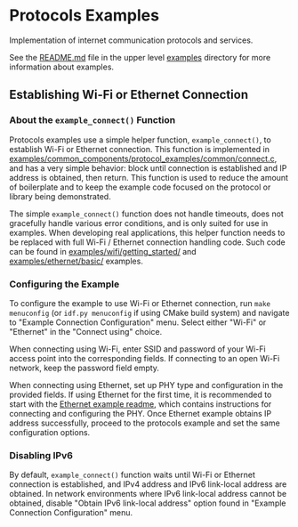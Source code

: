 # Protocols Examples

Implementation of internet communication protocols and services.

See the [README.md](../README.md) file in the upper level [examples](../) directory for more information about examples.

## Establishing Wi-Fi or Ethernet Connection

### About the `example_connect()` Function

Protocols examples use a simple helper function, `example_connect()`, to establish Wi-Fi or Ethernet connection. This function is implemented in [examples/common_components/protocol_examples/common/connect.c](../common_components/protocol_examples_common/connect.c), and has a very simple behavior: block until connection is established and IP address is obtained, then return. This function is used to reduce the amount of boilerplate and to keep the example code focused on the protocol or library being demonstrated.

The simple `example_connect()` function does not handle timeouts, does not gracefully handle various error conditions, and is only suited for use in examples. When developing real applications, this helper function needs to be replaced with full Wi-Fi / Ethernet connection handling code. Such code can be found in [examples/wifi/getting_started/](../wifi/getting_started) and [examples/ethernet/basic/](../ethernet/basic) examples.

### Configuring the Example

To configure the example to use Wi-Fi or Ethernet connection, run `make menuconfig` (or `idf.py menuconfig` if using CMake build system) and navigate to "Example Connection Configuration" menu. Select either "Wi-Fi" or "Ethernet" in the "Connect using" choice.

When connecting using Wi-Fi, enter SSID and password of your Wi-Fi access point into the corresponding fields. If connecting to an open Wi-Fi network, keep the password field empty.

When connecting using Ethernet, set up PHY type and configuration in the provided fields. If using Ethernet for the first time, it is recommended to start with the [Ethernet example readme](../ethernet/basic/README.md), which contains instructions for connecting and configuring the PHY. Once Ethernet example obtains IP address successfully, proceed to the protocols example and set the same configuration options.

### Disabling IPv6

By default, `example_connect()` function waits until Wi-Fi or Ethernet connection is established, and IPv4 address and IPv6 link-local address are obtained. In network environments where IPv6 link-local address cannot be obtained, disable "Obtain IPv6 link-local address" option found in "Example Connection Configuration" menu.
